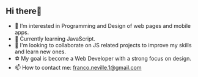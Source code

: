 ## Hi there👋
- 👀 I’m interested in Programming and Design of web pages and mobile apps.
- 🌱 Currently learning JavaScript.
- 💞️ I'm looking to collaborate on JS related projects to improve my skills and learn new ones.
- ⚽ My goal is become a Web Developer with a strong focus on design.
- 📫 How to contact me: franco.neville.1@gmail.com

<!---
FrankNev/FrankNev is a ✨ special ✨ repository because its `README.md` (this file) appears on your GitHub profile.
You can click the Preview link to take a look at your changes.
--->
